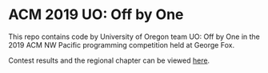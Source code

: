 # ACM 2019 UO: Off by One

This repo contains code by University of Oregon team UO: Off by One in the 2019 ACM NW Pacific programming competition held at George Fox.

Contest results and the regional chapter can be viewed [here](http://acmicpc-pacnw.org/).
